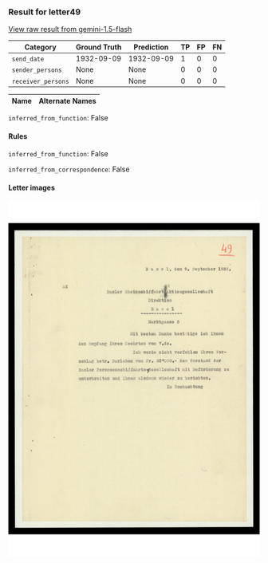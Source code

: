 ### Result for letter49
[View raw result from gemini-1.5-flash](https://github.com/RISE-UNIBAS/humanities_data_benchmark/blob/main/results/2025-04-01/T15/request_T15_letter49.json)

| Category          | Ground Truth | Prediction | TP | FP | FN |
|------------------|--------------|------------|----|----|----|
| `send_date`        | 1932-09-09 | 1932-09-09 | 1 | 0 | 0 |
| `sender_persons`  | None | None | 0 | 0 | 0 |
| `receiver_persons` | None | None | 0 | 0 | 0 |

| Name | Alternate Names |
| --- | --- |

`inferred_from_function`: False

#### Rules
`inferred_from_function`: False

`inferred_from_correspondence`: False

#### Letter images

<img src="https://github.com/RISE-UNIBAS/humanities_data_benchmark/blob/main/benchmarks/metadata_extraction/images/letter49_p1.jpg?raw=true" alt="letter49_p1.jpg" width="800px">